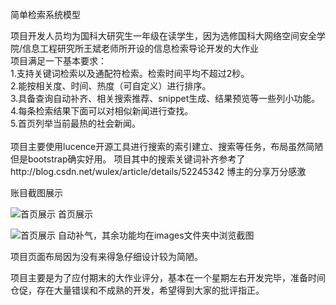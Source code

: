 简单检索系统模型

项目开发人员均为国科大研究生一年级在读学生，因为选修国科大网络空间安全学院/信息工程研究所王斌老师所开设的信息检索导论开发的大作业<br >
项目满足一下基本要求：<br >
1.支持关键词检索以及通配符检索。检索时间平均不超过2秒。<br >
2.能按相关度、时间、热度（可自定义）进行排序。<br >
3.具备查询自动补齐、相关搜索推荐、snippet生成、结果预览等一些列小功能。<br >
4.每条检索结果下面可以对相似新闻进行查找。<br >
5.首页列举当前最热的社会新闻。<br >
<br >
项目主要使用lucence开源工具进行搜索的索引建立、搜索等任务，布局虽然简陋但是bootstrap确实好用。
项目其中的搜索关键词补齐参考了http://blog.csdn.net/wulex/article/details/52245342 博主的分享万分感激

账目截图展示

![首页展示](https://github.com/hekun123/easyWebSearchModel-jsp/blob/master/images/%E9%A6%96%E9%A1%B5.jpeg)
首页展示

![首页展示](https://github.com/hekun123/easyWebSearchModel-jsp/blob/master/images/%E6%90%9C%E7%B4%A2%E8%A1%A5%E9%BD%90.jpeg)
自动补气，其余功能均在images文件夹中浏览截图

项目页面布局因为没有来得急仔细设计较为简陋。

项目主要是为了应付期末的大作业评分，基本在一个星期左右开发完毕，准备时间仓促，存在大量错误和不成熟的开发，希望得到大家的批评指正。<br >
